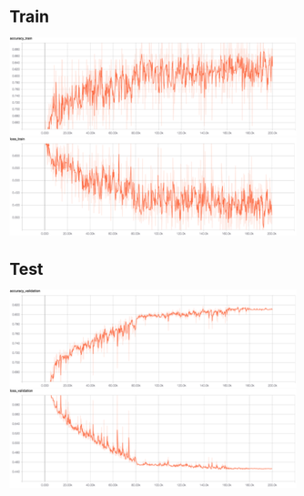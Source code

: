 # Train
![Alt_text](/readme_pic/vgg_11/1/acc_train.png)
![Alt_text](/readme_pic/vgg_11/1/loss_train.png)
# Test
![Alt_text](/readme_pic/vgg_11/1/acc_val.png)
![Alt_text](/readme_pic/vgg_11/1/loss_val.png)
